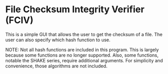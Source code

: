 # File Checksum Integrity Verifier (FCIV)
This is a simple GUI that allows the user to get the checksum of a file. The user can also specify which hash function to use.

NOTE: Not all hash functions are included in this program. This is largely because some functions are no longer supported. Also, some functions, notable the SHAKE series, require additional arguments. For simplicity and convenience, those algorithms are not included.